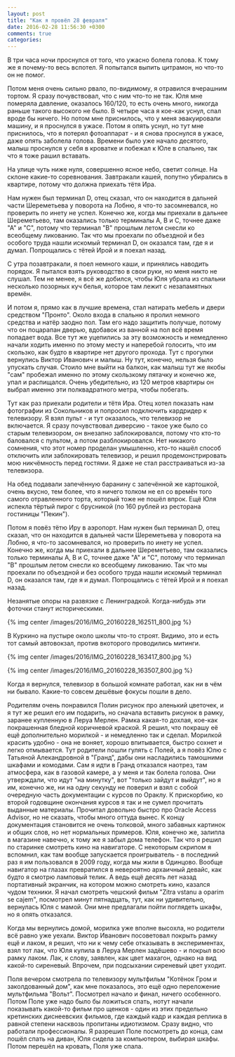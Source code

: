 ```yaml
---
layout: post
title: "Как я провёл 28 февраля"
date: 2016-02-28 11:56:30 +0300
comments: true
categories: 
---
```

В три часа ночи проснулся от того, что ужасно болела голова. К тому же я почему-то весь вспотел. Я попытался выпить цитрамон, но что-то он не помог.

Потом меня очень сильно рвало, по-видимому, я отравился вчерашним тортом. Я сразу почувствовал, что с ним что-то не так. Юля мне померяла давление, оказалось 160/120, то есть очень много, никогда раньше такого высокого не было. В четыре часа я кое-как уснул, спал вроде бы ничего. Но потом мне приснилось, что у меня эвакуировали машину, и я проснулся в ужасе. Потом я опять уснул, но тут мне приснилось, что я потерял фотоаппарат - и я снова проснулся в ужасе, даже опять заболела голова. Времени было уже начало десятого, малыш проснулся у себя в кроватке и побежал к Юле в спальню, так что я тоже рашил вставать.

На улице чуть ниже нуля, совершенно ясное небо, светит солнце. На склоне какие-то соревнования. Завтракали кашей, попутно убирались в квартире, потому что должна приехать тётя Ира.

Нам нужен был терминал D, отец сказал, что он находится в дальней части Шереметьева у поворота на Лобню, я что-то засомневался, но проверить по инету не успел. Конечно же, когда мы приехали в дальнее Шереметьево, там оказались только терминалы А, В и С, точнее даже "А" и "С", потому что терминал "В" прошлым летом снесли ко всеобщему ликованию. Так что мы проехали по объездной и без особого труда нашли искомый терминал D, он оказался там, где я и думал. Попрощались с тётей Ирой и я поехал назад.

С утра позавтракали, я поел немного каши, и принялись наводить порядок. Я пытался взять руководство в свои руки, но меня никто не слушал. Тем не менее, я всё же добился, чтобы Юля убрала из спальни несколько позорных куч белья, которое там лежит с незапамятных времён.

И потом я, прямо как в лучшие времена, стал натирать мебель и двери средством "Пронто". Около входа в спальню я пролил немного средства и натёр заодно пол. Там его надо защитить получше, потому что он поцарапан дверью, вдобавок из ванной на пол всё время попадает вода. Все тут же уцепились за эту возможность и немедленно начали ходить именно по этому месту и наперебой голосить, что им скользко, как будто в квартире нет другого прохода. Тут с прогулки вернулись Виктор Иванович и малыш. Ну тут, конечно, нельзя было упускать случая. Стоило мне выйти на балкон, как малыш тут же якобы "сам" пробежал именно по этому скользкому пятачку и конечно же, упал и распищался. Очень убедительно, из 120 метров квартиры он выбрал именно эти полквадратного метра, чтобы побегать.

Тут как раз приехали родители и тётя Ира. Отец хотел показать нам фотографии из Сокольников и попросил подключить кардридер к телевизору. Я взял пульт - и тут оказалось, что телевизор не включается. Я сразу почувствовал диверсию - такое уже было со старым телевизором, он внезапно заблокировался, потому что кто-то баловался с пультом, а потом разблокировался. Нет никакого сомнения, что этот номер проделан умышленно, кто-то нашёл способ отключить или заблокировать телевизор, и решил продемонстрировать мою никчёмность перед гостями. Я даже не стал расстраиваться из-за телевизора.

На обед подавали запечённую баранину с запечённой же картошкой, очень вкусно, тем более, что я ничего толком не ел со времён того самого отравленного торта, который тоже не пошёл впрок. Ещё Юля испекла тёртый пирог с брусникой (по 160 рублей из ресторана гостиницы "Пекин").

Потом я повёз тётю Иру в аэропорт. Нам нужен был терминал D, отец сказал, что он находится в дальней части Шереметьева у поворота на Лобню, я что-то засомневался, но проверить по инету не успел. Конечно же, когда мы приехали в дальнее Шереметьево, там оказались только терминалы А, В и С, точнее даже "А" и "С", потому что терминал "В" прошлым летом снесли ко всеобщему ликованию. Так что мы проехали по объездной и без особого труда нашли искомый терминал D, он оказался там, где я и думал. Попрощались с тётей Ирой и я поехал назад.

Незанятые опоры на развязке с Ленинградкой. Когда-нибудь эти фоточки станут историческими.

{% img center /images/2016/IMG_20160228_162511_800.jpg %}

В Куркино на пустыре около школы что-то строят. Видимо, это и есть тот самый автовокзал, против вкоторого проводились митинги.

{% img center /images/2016/IMG_20160228_163417_800.jpg %}

{% img center /images/2016/IMG_20160228_163507_800.jpg %}

Когда я вернулся, телевизор в большой комнате работал, как ни в чём ни бывало. Какие-то совсем дешёвые фокусы пошли в дело.

Родителям очень понравился Полин рисунок про аленький цветочек, и я тут же решил его им подарить, но сначала вставить рисунок в рамку, заранее купленную в Леруа Мерлен. Рамка какая-то дохлая, кое-как покрашенная бледной коричневой краской. Я решил, что покрашу её ещё дополнительно морилкой - и немедленно так и сделал. Морилкой красить удобно - она не воняет, хорошо впитывается, быстро сохнет и легко отмывается. Тут родители пошли гулять с Полей, а я повёз Юлю с Татьяной Алекандровной в "Гранд", дабы они насладились тамошними шкафами и комодами. Сам я идти в Гранд отказался наотрез, там атмосфера, как в газовой камере, а у меня и так болела голова. Они утверждали, что идут "на минутку", вот "только зайдут и выйдут", но я им, конечно же, ни на одну секунду не поверил и взял с собой очередную часть документации с курсов по Ораклу. К прискорбию, ко второй годовщине окончания курсов я так и не сумел прочитать выданные материалы. Прочитал довольно быстро про Oracle Access Advisor, но не сказать, чтобы много оттуда вынес. К концу документация становится не очень толковой, много забавных картинок и общих слов, но нет нормальных примеров. Юля, конечно же, залипла в магазине навечно, к тому же я забыл дома телефон. Так что я решил по старинке смотреть кино на навигаторе. С некоторым скрипом я вспомнил, как там вообще запускается проигрыватель - в последний раз я им пользовался в 2009 году, когда мы жили в Одинцово. Вообще навигатор на глазах превратился в невероятно архаичный девайс, как будто я смотрю ламповый телик. А ведь ещё десять лет назад портативный экранчик, на котором можно смотреть кино, казался чудом техники. Я начал смотреть чешский фильм "Zitra vstanu a oparim se cajem", посмотрел минут пятнадцать, тут, как ни удивительно, вернулась Юля с мамой. Они мне предлагали пойти поглядеть шкафы, но я опять отказался.

Когда мы вернулись домой, морилка уже вполне высохла, но родители всё равно уже уехали. Виктор Иванович посоветовал покрыть рамку ещё и лаком, я решил, что ни к чему себе отказывать в экспериментах, взял тот лак, что Юля купила в Леруа Мерлен задёшево - и покрыл всю рамку лаком. Лак, к слову, заявлен, как цвет махагон, однако на вид какой-то сиреневый. Впрочем, при подсыхании сиреневый цвет уходит.  

Поля вечером смотрела по телевизору мультфильм "Котёнок Гром и заколдованный дом", как мне показалось, это ещё одно переложение мультфильма "Вольт". Посмотрел начало и финал, ничего особенного. Потом Поле уже надо было бы ложиться спать, нотут начали показывать какой-то фильм про щенков - один из этих предельно кретинских диснеевских фильмов, где каждый кадр и каждая реплика в равной степени насквозь пропитаны идиотизмом. Сразу видно, что работали профессионалы. Я разрешил Поле посмотреть до конца, сам пошёл спать на диван, Юля сидела за компьютером, выбирая шкафы. Потом перешёл на кровать, Поля уже спала.

